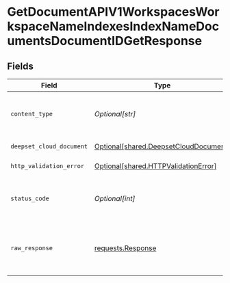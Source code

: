 # GetDocumentAPIV1WorkspacesWorkspaceNameIndexesIndexNameDocumentsDocumentIDGetResponse


## Fields

| Field                                                                                    | Type                                                                                     | Required                                                                                 | Description                                                                              |
| ---------------------------------------------------------------------------------------- | ---------------------------------------------------------------------------------------- | ---------------------------------------------------------------------------------------- | ---------------------------------------------------------------------------------------- |
| `content_type`                                                                           | *Optional[str]*                                                                          | :heavy_check_mark:                                                                       | HTTP response content type for this operation                                            |
| `deepset_cloud_document`                                                                 | [Optional[shared.DeepsetCloudDocument]](undefined/models/shared/deepsetclouddocument.md) | :heavy_minus_sign:                                                                       | Successful Response                                                                      |
| `http_validation_error`                                                                  | [Optional[shared.HTTPValidationError]](undefined/models/shared/httpvalidationerror.md)   | :heavy_minus_sign:                                                                       | Validation Error                                                                         |
| `status_code`                                                                            | *Optional[int]*                                                                          | :heavy_check_mark:                                                                       | HTTP response status code for this operation                                             |
| `raw_response`                                                                           | [requests.Response](https://requests.readthedocs.io/en/latest/api/#requests.Response)    | :heavy_minus_sign:                                                                       | Raw HTTP response; suitable for custom response parsing                                  |